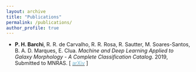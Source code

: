 ```yaml
---
layout: archive
title: "Publications"
permalink: /publications/
author_profile: true
---
```


* <p> <b>P. H. Barchi</b>, R. R. de Carvalho, R. R. Rosa, R. Sautter, M. Soares-Santos, B. A. D. Marques, E. Clua. <i>Machine and Deep Learning Applied to Galaxy Morphology - A Complete Classification Catalog</i>. 2019, Submitted to MNRAS. [ <a href="https://arxiv.org/abs/1901.07047"><font color="75B9D4">arXiv</font></a> ]

<!--   
R. R. Rosa, R. R. de Carvalho, R. Sautter, P. H. Barchi, D. H. Stalder, T. C. Moura, S. B.
Rembold, D. R. F. Morell, N. C. Ferreira. Gradient Pattern Analysis Applied to Galaxy
Morphology. MNRASL, 2018, v. 477, n. 1, p. L101-105, DOI: 10.1093/mnrasl/sly054.
R. Sautter, P. H. Barchi. pyGHS: Computing Geometric Histogram Separation in
Binomial Proportion Patterns. JCIS, 2017, v. 8, issue 1, paper 121. DOI:
10.6062/jcis.2017.08.01.0121.
P. H. Barchi F. G. da Costa, R. Sautter, T. C. Moura, D. H. Stalder, R. R. Rosa, R. R. de
Carvalho. Improving Galaxy Morphology with Machine Learning. JCIS, 2016, v. 7, issue
3, paper 114. DOI: 10.6062/jcis.2016.07.03.0114.
P. H. Barchi, E. R. Hruscka Jr. Two different approaches to Ontology Extension Through
Machine Reading. JNIC, 2015, v. 03, p. 078-087.
Conference
Proceedings
P. H. Barchi, F. G. da Costa, R. Sautter, T. C. Moura, D. H. Stalder, R. R. Rosa, R. R.
de Carvalho. Improving Galaxy Morphology with Machine Learning. Bulletin of the
Brazilian Astronomical Society. 2018, v. 30, n. 1, p. 180-181. ISSN: 0101-3440.
P. H. Barchi, E. R. Hruscka Jr. Never-Ending Ontology Extension Through Machine
Reading. ICHIS, 2014, page 266. DOI: 10.1109/HIS.2014.7086210. -->
